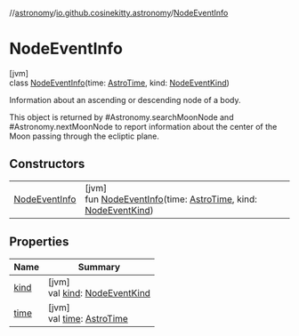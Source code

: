 //[astronomy](../../../index.md)/[io.github.cosinekitty.astronomy](../index.md)/[NodeEventInfo](index.md)

# NodeEventInfo

[jvm]\
class [NodeEventInfo](index.md)(time: [AstroTime](../-astro-time/index.md), kind: [NodeEventKind](../-node-event-kind/index.md))

Information about an ascending or descending node of a body.

This object is returned by #Astronomy.searchMoonNode and #Astronomy.nextMoonNode to report information about the center of the Moon passing through the ecliptic plane.

## Constructors

| | |
|---|---|
| [NodeEventInfo](-node-event-info.md) | [jvm]<br>fun [NodeEventInfo](-node-event-info.md)(time: [AstroTime](../-astro-time/index.md), kind: [NodeEventKind](../-node-event-kind/index.md)) |

## Properties

| Name | Summary |
|---|---|
| [kind](kind.md) | [jvm]<br>val [kind](kind.md): [NodeEventKind](../-node-event-kind/index.md) |
| [time](time.md) | [jvm]<br>val [time](time.md): [AstroTime](../-astro-time/index.md) |
